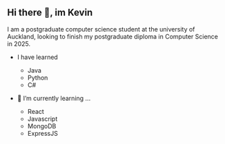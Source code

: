 ## Hi there 👋, im Kevin
I am a postgraduate computer science student at the university of Auckland, looking to finish my postgraduate diploma in Computer Science in 2025. 

- I have learned
  -   Java
  -   Python
  -   C#


- 🌱 I’m currently learning ...
  - React
  - Javascript
  - MongoDB
  - ExpressJS


<!--

Here are some ideas to get you started:

- 🔭 I’m currently working on ...
- 🌱 I’m currently learning ...
- 👯 I’m looking to collaborate on ...
- 🤔 I’m looking for help with ...
- 💬 Ask me about ...
- 📫 How to reach me: ...
- 😄 Pronouns: ...
- ⚡ Fun fact: ...
-->
